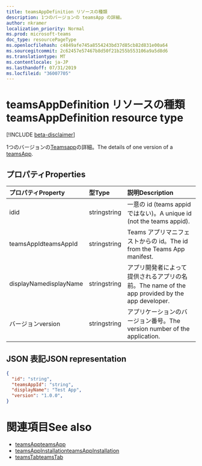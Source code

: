 ```yaml
---
title: teamsAppDefinition リソースの種類
description: 1つのバージョンの teamsApp の詳細。
author: nkramer
localization_priority: Normal
ms.prod: microsoft-teams
doc_type: resourcePageType
ms.openlocfilehash: c4849afe745a8554243bd37d85cb82d831e00a64
ms.sourcegitcommit: 2c62457e57467b8d50f21b255b553106a9a5d8d6
ms.translationtype: MT
ms.contentlocale: ja-JP
ms.lasthandoff: 07/31/2019
ms.locfileid: "36007705"
---
```

# <a name="teamsappdefinition-resource-type"></a><span data-ttu-id="a084c-103">teamsAppDefinition リソースの種類</span><span class="sxs-lookup"><span data-stu-id="a084c-103">teamsAppDefinition resource type</span></span>

[!INCLUDE [beta-disclaimer](../../includes/beta-disclaimer.md)]

<span data-ttu-id="a084c-104">1つのバージョンの[Teamsapp](teamsapp.md)の詳細。</span><span class="sxs-lookup"><span data-stu-id="a084c-104">The details of one version of a [teamsApp](teamsapp.md).</span></span>

## <a name="properties"></a><span data-ttu-id="a084c-105">プロパティ</span><span class="sxs-lookup"><span data-stu-id="a084c-105">Properties</span></span>

| <span data-ttu-id="a084c-106">プロパティ</span><span class="sxs-lookup"><span data-stu-id="a084c-106">Property</span></span>            | <span data-ttu-id="a084c-107">型</span><span class="sxs-lookup"><span data-stu-id="a084c-107">Type</span></span>     | <span data-ttu-id="a084c-108">説明</span><span class="sxs-lookup"><span data-stu-id="a084c-108">Description</span></span> |
|:------------------- |:-------- |:----------- |
| <span data-ttu-id="a084c-109">id</span><span class="sxs-lookup"><span data-stu-id="a084c-109">id</span></span>                  | <span data-ttu-id="a084c-110">string</span><span class="sxs-lookup"><span data-stu-id="a084c-110">string</span></span>   | <span data-ttu-id="a084c-111">一意の id (teams appid ではない)。</span><span class="sxs-lookup"><span data-stu-id="a084c-111">A unique id (not the teams appid).</span></span> |
| <span data-ttu-id="a084c-112">teamsAppId</span><span class="sxs-lookup"><span data-stu-id="a084c-112">teamsAppId</span></span>          | <span data-ttu-id="a084c-113">string</span><span class="sxs-lookup"><span data-stu-id="a084c-113">string</span></span>   | <span data-ttu-id="a084c-114">Teams アプリマニフェストからの id。</span><span class="sxs-lookup"><span data-stu-id="a084c-114">The id from the Teams App manifest.</span></span> |
| <span data-ttu-id="a084c-115">displayName</span><span class="sxs-lookup"><span data-stu-id="a084c-115">displayName</span></span>         | <span data-ttu-id="a084c-116">string</span><span class="sxs-lookup"><span data-stu-id="a084c-116">string</span></span>   | <span data-ttu-id="a084c-117">アプリ開発者によって提供されるアプリの名前。</span><span class="sxs-lookup"><span data-stu-id="a084c-117">The name of the app provided by the app developer.</span></span> |
| <span data-ttu-id="a084c-118">バージョン</span><span class="sxs-lookup"><span data-stu-id="a084c-118">version</span></span>             | <span data-ttu-id="a084c-119">string</span><span class="sxs-lookup"><span data-stu-id="a084c-119">string</span></span>   | <span data-ttu-id="a084c-120">アプリケーションのバージョン番号。</span><span class="sxs-lookup"><span data-stu-id="a084c-120">The version number of the application.</span></span> |

## <a name="json-representation"></a><span data-ttu-id="a084c-121">JSON 表記</span><span class="sxs-lookup"><span data-stu-id="a084c-121">JSON representation</span></span>

<!-- {
  "blockType": "resource",
  "@odata.type": "microsoft.graph.teamsAppDefinition",
  "baseType": "microsoft.graph.entity"
}-->

```json
{
  "id": "string",
  "teamsAppId": "string",
  "displayName": "Test App",
  "version": "1.0.0",
}
```

# <a name="see-also"></a><span data-ttu-id="a084c-122">関連項目</span><span class="sxs-lookup"><span data-stu-id="a084c-122">See also</span></span>

- [<span data-ttu-id="a084c-123">teamsApp</span><span class="sxs-lookup"><span data-stu-id="a084c-123">teamsApp</span></span>](teamsapp.md)
- [<span data-ttu-id="a084c-124">teamsAppInstallation</span><span class="sxs-lookup"><span data-stu-id="a084c-124">teamsAppInstallation</span></span>](teamsappinstallation.md)
- [<span data-ttu-id="a084c-125">teamsTab</span><span class="sxs-lookup"><span data-stu-id="a084c-125">teamsTab</span></span>](../resources/teamstab.md)

<!-- uuid: 8fcb5dbc-d5aa-4681-8e31-b001d5168d79
2015-10-25 14:57:30 UTC -->
<!--
{
  "type": "#page.annotation",
  "description": "teamsApp resource",
  "keywords": "",
  "section": "documentation",
  "tocPath": "",
  "suppressions": []
}
-->

